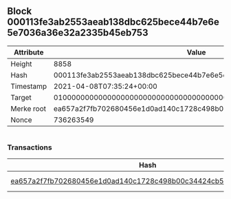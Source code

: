 ## Block 000113fe3ab2553aeab138dbc625bece44b7e6e5e7036a36e32a2335b45eb753

Attribute | Value
--- | ---
Height | 8858
Hash | 000113fe3ab2553aeab138dbc625bece44b7e6e5e7036a36e32a2335b45eb753
Timestamp | 2021-04-08T07:35:24+00:00
Target | 0100000000000000000000000000000000000000000000000000000000000000
Merke root | ea657a2f7fb702680456e1d0ad140c1728c498b00c34424cb58b274dd1d4937e
Nonce | 736263549

```

```

### Transactions

Hash | Amount
--- | ---
[ea657a2f7fb702680456e1d0ad140c1728c498b00c34424cb58b274dd1d4937e](ea657a2f7fb702680456e1d0ad140c1728c498b00c34424cb58b274dd1d4937e.md) | 10.00000000 SKEPTI 
